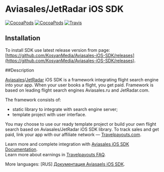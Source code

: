 Aviasales/JetRadar iOS SDK
=================
[![CocoaPods](https://img.shields.io/cocoapods/v/AviasalesSDK.svg)](https://cocoapods.org/pods/AviasalesSDK)
[![CocoaPods](https://img.shields.io/cocoapods/p/AviasalesSDK.svg)](https://cocoapods.org/pods/AviasalesSDK)
[![Travis](https://img.shields.io/travis/KosyanMedia/Aviasales-iOS-SDK/master.svg)](https://travis-ci.org/KosyanMedia/Aviasales-iOS-SDK)

## Installation
To install SDK use latest release version from page: [https://github.com/KosyanMedia/Aviasales-iOS-SDK/releases](https://github.com/KosyanMedia/Aviasales-iOS-SDK/releases).

##Description


[Aviasales](http://www.aviasales.ru)/[JetRadar](http://www.jetradar.com) iOS SDK is a framework integrating flight search engine into your app. When your user books a flight, you get paid. Framework is based on leading flight search engines Aviasales.ru and JetRadar.com.

The framework consists of:
* static library to integrate with search engine server;
* template project with user interface.
 
You may choose to use our ready template project or build your own flight search based on Aviasales/JetRadar iOS SDK library. To track sales and get paid, link your app with our affiliate network — [Travelpayouts.com](http://www.travelpayouts.com/).

Learn more and complete integration with [Aviasales iOS SDK Documentation](https://github.com/KosyanMedia/Aviasales-iOS-SDK/wiki/Aviasales-SDK-Documentation).
<br>Learn more about earnings in [Travelpayouts FAQ](http://support.travelpayouts.com/entries/23225382-Commission-and-payments).

More languages: [RUS] [Документация Aviasaels iOS SDK](https://github.com/KosyanMedia/Aviasales-iOS-SDK/wiki/%D0%94%D0%BE%D0%BA%D1%83%D0%BC%D0%B5%D0%BD%D1%82%D0%B0%D1%86%D0%B8%D1%8F-Aviasales-SDK).
